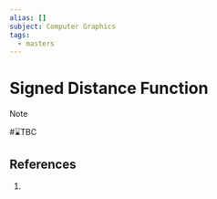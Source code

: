 ```yaml
---
alias: []
subject: Computer Graphics
tags:
  - masters
---
```

# Signed Distance Function

>[!note]
> #⌛TBC 

## References
1. 